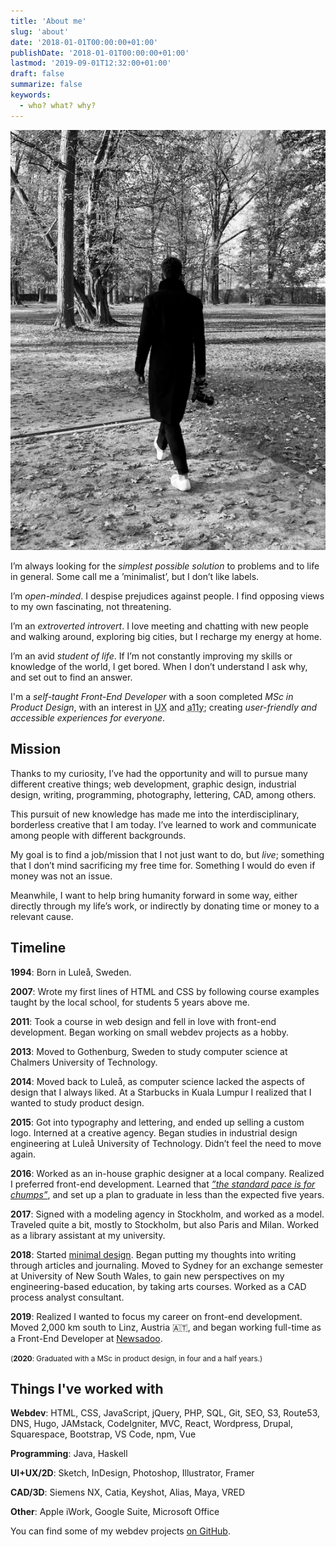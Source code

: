 ```yaml
---
title: 'About me'
slug: 'about'
date: '2018-01-01T00:00:00+01:00'
publishDate: '2018-01-01T00:00:00+01:00'
lastmod: '2019-09-01T12:32:00+01:00'
draft: false
summarize: false
keywords:
  - who? what? why?
---
```


<img class="circle-right" src="/img/about.jpg" alt="Photo of Alexander Sandberg at his desk" />

I’m always looking for the _simplest possible solution_ to problems and to life in general. Some call me a ’minimalist’, but I don’t like labels.

I’m _open-minded_. I despise prejudices against people. I find opposing views to my own fascinating, not threatening.

I’m an _extroverted introvert_. I love meeting and chatting with new people and walking around, exploring big cities, but I recharge my energy at home.

I’m an avid _student of life_. If I’m not constantly improving my skills or knowledge of the world, I get bored. When I don’t understand I ask why, and set out to find an answer.

I'm a _self-taught Front-End Developer_ with a soon completed _MSc in Product Design_, with an interest in <abbr title="User Experience">UX</abbr> and <abbr title="Accessibility">a11y</abbr>; creating _user-friendly and accessible experiences for everyone_.

## Mission

Thanks to my curiosity, I’ve had the opportunity and will to pursue many different creative things; web development, graphic design, industrial design, writing, programming, photography, lettering, CAD, among others.

This pursuit of new knowledge has made me into the interdisciplinary, borderless creative that I am today. I’ve learned to work and communicate among people with different backgrounds.

My goal is to find a job/mission that I not just want to do, but _live_; something that I don’t mind sacrificing my free time for. Something I would do even if money was not an issue.

Meanwhile, I want to help bring humanity forward in some way, either directly through my life’s work, or indirectly by donating time or money to a relevant cause.

## Timeline

**1994**: Born in Luleå, Sweden.

**2007**: Wrote my first lines of HTML and CSS by following course examples taught by the local school, for students 5 years above me.

**2011**: Took a course in web design and fell in love with front-end development. Began working on small webdev projects as a hobby.

**2013**: Moved to Gothenburg, Sweden to study computer science at Chalmers University of Technology.

**2014**: Moved back to Luleå, as computer science lacked the aspects of design that I always liked. At a Starbucks in Kuala Lumpur I realized that I wanted to study product design.

**2015**: Got into typography and lettering, and ended up selling a custom logo. Interned at a creative agency. Began studies in industrial design engineering at Luleå University of Technology. Didn’t feel the need to move again.

**2016**: Worked as an in-house graphic designer at a local company. Realized I preferred front-end development. Learned that [_”the standard pace is for chumps”_](https://sivers.org/kimo), and set up a plan to graduate in less than the expected five years.

**2017**: Signed with a modeling agency in Stockholm, and worked as a model. Traveled quite a bit, mostly to Stockholm, but also Paris and Milan. Worked as a library assistant at my university.

**2018**: Started [minimal design](http://minimaldesign.se). Began putting my thoughts into writing through articles and journaling. Moved to Sydney for an exchange semester at University of New South Wales, to gain new perspectives on my engineering-based education, by taking arts courses. Worked as a CAD process analyst consultant.

**2019**: Realized I wanted to focus my career on front-end development. Moved 2,000 km south to Linz, Austria 🇦🇹, and began working full-time as a Front-End Developer at [Newsadoo](https://newsadoo.com).

<small>(**2020**: Graduated with a MSc in product design, in four and a half years.)</small>

## Things I've worked with

**Webdev**: HTML, CSS, JavaScript, jQuery, PHP, SQL, Git, SEO, S3, Route53, DNS, Hugo, JAMstack, CodeIgniter, MVC, React, Wordpress, Drupal, Squarespace, Bootstrap, VS Code, npm, Vue

**Programming**: Java, Haskell

**UI+UX/2D**: Sketch, InDesign, Photoshop, Illustrator, Framer

**CAD/3D**: Siemens NX, Catia, Keyshot, Alias, Maya, VRED

**Other**: Apple iWork, Google Suite, Microsoft Office

You can find some of my webdev projects [on GitHub](https://github.com/alexandersandberg).
